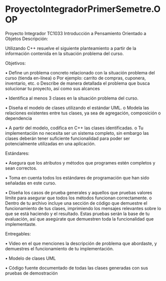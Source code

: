 # ProyectoIntegradorPrimerSemetre.OOP

Proyecto Integrador
TC1033 Introducción a Pensamiento Orientado a Objetos
Descripción:

Utilizando C++ resuelve el siguiente planteamiento a partir de la información contenida en la
situación problema del curso.


Objetivos:


• Define un problema concreto relacionado con la situación problema del curso (tienda en-línea) o Por ejemplo: carrito de compras, cuponera, inventario, etc. o Describe de manera detallada el problema que busca solucionar tu proyecto, así como sus alcances

• Identifica al menos 3 clases en la situación problema del curso.

• Diseña el modelo de clases utilizando el estándar UML. o Modela las relaciones existentes entre tus clases, ya sea de agregación, composición o dependencia

• A partir del modelo, codifica en C++ las clases identificadas. o Tu implementación no necesita ser un sistema completo, sin embargo las clases deberán tener suficiente funcionalidad para poder ser potencialmente utilizadas en una aplicación.


Estándares:


• Asegura que los atributos y métodos que programes estén completos y sean correctos.

• Toma en cuenta todos los estándares de programación que han sido señaladas en este curso.

• Diseña los casos de prueba generales y aquellos que pruebas valores límite para asegurar que todos los métodos funcionan correctamente. o Dentro de tu archivo incluye una sección de código que demuestre el funcionamiento de tus clases, imprimiendo los mensajes relevantes sobre lo que se está haciendo y el resultado. Estas pruebas serán la base de tu evaluación, así que asegúrate que demuestren toda la funcionalidad que implementaste.


Entregables:


• Video en el que menciones la descripción de problema que abordaste, y demuestres el funcionamiento de tu implementación.

• Modelo de clases UML

• Código fuente documentado de todas las clases generadas con sus pruebas de demostración
